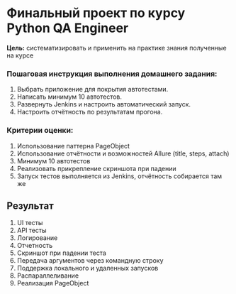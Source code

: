 # Финальный проект по курсу Python QA Engineer

**Цель:**
систематизировать и применить на практике знания полученные на курсе

### Пошаговая инструкция выполнения домашнего задания:
1) Выбрать приложение для покрытия автотестами.
2) Написать минимум 10 автотестов. 
3) Развернуть Jenkins и настроить автоматический запуск. 
4) Настроить отчётность по результатам прогона.

### Критерии оценки:
1. Использование паттерна PageObject 
2. Использование отчётности и возможностей Allure (title, steps, attach)
3. Минимум 10 автотестов 
4. Реализовать прикрепление скриншота при падении 
5. Запуск тестов выполняется из Jenkins, отчётность собирается там же

## Результат
1. UI тесты
2. API тесты
3. Логирование
4. Отчетность
5. Скриншот при падении теста
6. Передача аргументов через командную строку
7. Поддержка локального и удаленных запусков
8. Распараллеливание
9. Реализация PageObject